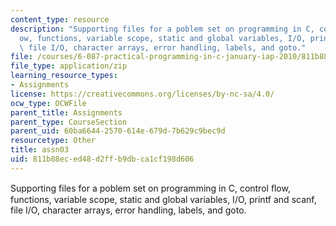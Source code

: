 ```yaml
---
content_type: resource
description: "Supporting files for a poblem set on programming in C, control \uFB02\
  ow, functions, variable scope, static and global variables, I/O, printf and scanf,\
  \ file I/O, character arrays, error handling, labels, and goto."
file: /courses/6-087-practical-programming-in-c-january-iap-2010/811b88eced48d2ffb9dbca1cf198d606_assn03.zip
file_type: application/zip
learning_resource_types:
- Assignments
license: https://creativecommons.org/licenses/by-nc-sa/4.0/
ocw_type: OCWFile
parent_title: Assignments
parent_type: CourseSection
parent_uid: 60ba6644-2570-614e-679d-7b629c9bec9d
resourcetype: Other
title: assn03
uid: 811b88ec-ed48-d2ff-b9db-ca1cf198d606
---
```

Supporting files for a poblem set on programming in C, control ﬂow, functions, variable scope, static and global variables, I/O, printf and scanf, file I/O, character arrays, error handling, labels, and goto.